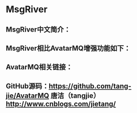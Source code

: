 # MsgRiver

## MsgRiver中文简介：


## MsgRiver相比AvatarMQ增强功能如下：

## AvatarMQ相关链接：
GitHub源码：https://github.com/tang-jie/AvatarMQ
唐洁（tangjie） http://www.cnblogs.com/jietang/
----------
